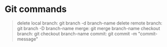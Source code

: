 # Git commands

> delete local branch: git branch -d branch-name
> delete remote branch: git branch -D branch-name
> merge: git merge branch-name
> checkout branch: git checkout branch-name
> commit: git commit -m "commit-message"


